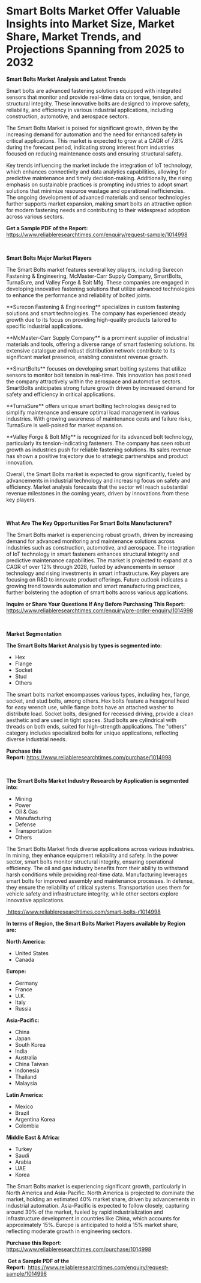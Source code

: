 <p><h1>Smart Bolts Market Offer Valuable Insights into Market Size, Market Share, Market Trends, and Projections Spanning from 2025 to 2032</h1></p><p><strong>Smart Bolts Market Analysis and Latest Trends</strong></p>
<p><p>Smart bolts are advanced fastening solutions equipped with integrated sensors that monitor and provide real-time data on torque, tension, and structural integrity. These innovative bolts are designed to improve safety, reliability, and efficiency in various industrial applications, including construction, automotive, and aerospace sectors. </p><p>The Smart Bolts Market is poised for significant growth, driven by the increasing demand for automation and the need for enhanced safety in critical applications. This market is expected to grow at a CAGR of 7.8% during the forecast period, indicating strong interest from industries focused on reducing maintenance costs and ensuring structural safety. </p><p>Key trends influencing the market include the integration of IoT technology, which enhances connectivity and data analytics capabilities, allowing for predictive maintenance and timely decision-making. Additionally, the rising emphasis on sustainable practices is prompting industries to adopt smart solutions that minimize resource wastage and operational inefficiencies. The ongoing development of advanced materials and sensor technologies further supports market expansion, making smart bolts an attractive option for modern fastening needs and contributing to their widespread adoption across various sectors.</p></p>
<p><strong>Get a Sample PDF of the Report:&nbsp;</strong> <a href="https://www.reliableresearchtimes.com/enquiry/request-sample/1014998?utm_campaign=2232&utm_medium=2&utm_source=Github&utm_content=ia&utm_term=17042025&utm_id=smart-bolts">https://www.reliableresearchtimes.com/enquiry/request-sample/1014998</a></p>
<p>&nbsp;</p>
<p><strong>Smart Bolts Major Market Players</strong></p>
<p><p>The Smart Bolts market features several key players, including Surecon Fastening & Engineering, McMaster-Carr Supply Company, SmartBolts, TurnaSure, and Valley Forge & Bolt Mfg. These companies are engaged in developing innovative fastening solutions that utilize advanced technologies to enhance the performance and reliability of bolted joints.</p><p>**Surecon Fastening & Engineering** specializes in custom fastening solutions and smart technologies. The company has experienced steady growth due to its focus on providing high-quality products tailored to specific industrial applications. </p><p>**McMaster-Carr Supply Company** is a prominent supplier of industrial materials and tools, offering a diverse range of smart fastening solutions. Its extensive catalogue and robust distribution network contribute to its significant market presence, enabling consistent revenue growth.</p><p>**SmartBolts** focuses on developing smart bolting systems that utilize sensors to monitor bolt tension in real-time. This innovation has positioned the company attractively within the aerospace and automotive sectors. SmartBolts anticipates strong future growth driven by increased demand for safety and efficiency in critical applications.</p><p>**TurnaSure** offers unique smart bolting technologies designed to simplify maintenance and ensure optimal load management in various industries. With growing awareness of maintenance costs and failure risks, TurnaSure is well-poised for market expansion.</p><p>**Valley Forge & Bolt Mfg** is recognized for its advanced bolt technology, particularly its tension-indicating fasteners. The company has seen robust growth as industries push for reliable fastening solutions. Its sales revenue has shown a positive trajectory due to strategic partnerships and product innovation.</p><p>Overall, the Smart Bolts market is expected to grow significantly, fueled by advancements in industrial technology and increasing focus on safety and efficiency. Market analysis forecasts that the sector will reach substantial revenue milestones in the coming years, driven by innovations from these key players.</p></p>
<p>&nbsp;</p>
<p><strong>What Are The Key Opportunities For Smart Bolts Manufacturers?</strong></p>
<p><p>The Smart Bolts market is experiencing robust growth, driven by increasing demand for advanced monitoring and maintenance solutions across industries such as construction, automotive, and aerospace. The integration of IoT technology in smart fasteners enhances structural integrity and predictive maintenance capabilities. The market is projected to expand at a CAGR of over 12% through 2028, fueled by advancements in sensor technology and rising investments in smart infrastructure. Key players are focusing on R&D to innovate product offerings. Future outlook indicates a growing trend towards automation and smart manufacturing practices, further bolstering the adoption of smart bolts across various applications.</p></p>
<p><strong>Inquire or Share Your Questions If Any Before Purchasing This Report:</strong> <a href="https://www.reliableresearchtimes.com/enquiry/pre-order-enquiry/1014998?utm_campaign=2232&utm_medium=2&utm_source=Github&utm_content=ia&utm_term=17042025&utm_id=smart-bolts">https://www.reliableresearchtimes.com/enquiry/pre-order-enquiry/1014998</a></p>
<p>&nbsp;</p>
<p><strong>Market Segmentation</strong></p>
<p><strong>The Smart Bolts Market Analysis by types is segmented into:</strong></p>
<p><ul><li>Hex</li><li>Flange</li><li>Socket</li><li>Stud</li><li>Others</li></ul></p>
<p><p>The smart bolts market encompasses various types, including hex, flange, socket, and stud bolts, among others. Hex bolts feature a hexagonal head for easy wrench use, while flange bolts have an attached washer to distribute load. Socket bolts, designed for recessed driving, provide a clean aesthetic and are used in tight spaces. Stud bolts are cylindrical with threads on both ends, suited for high-strength applications. The "others" category includes specialized bolts for unique applications, reflecting diverse industrial needs.</p></p>
<p><strong>Purchase this Report:&nbsp;</strong><a href="https://www.reliableresearchtimes.com/purchase/1014998?utm_campaign=2232&utm_medium=2&utm_source=Github&utm_content=ia&utm_term=17042025&utm_id=smart-bolts">https://www.reliableresearchtimes.com/purchase/1014998</a></p>
<p>&nbsp;</p>
<p><strong>The Smart Bolts Market Industry Research by Application is segmented into:</strong></p>
<p><ul><li>Mining</li><li>Power</li><li>Oil & Gas</li><li>Manufacturing</li><li>Defense</li><li>Transportation</li><li>Others</li></ul></p>
<p><p>The Smart Bolts Market finds diverse applications across various industries. In mining, they enhance equipment reliability and safety. In the power sector, smart bolts monitor structural integrity, ensuring operational efficiency. The oil and gas industry benefits from their ability to withstand harsh conditions while providing real-time data. Manufacturing leverages smart bolts for improved assembly and maintenance processes. In defense, they ensure the reliability of critical systems. Transportation uses them for vehicle safety and infrastructure integrity, while other sectors explore innovative applications.</p></p>
<p><a href="https://www.reliableresearchtimes.com/smart-bolts-r1014998?utm_campaign=2232&utm_medium=2&utm_source=Github&utm_content=ia&utm_term=17042025&utm_id=smart-bolts">&nbsp;https://www.reliableresearchtimes.com/smart-bolts-r1014998</a></p>
<p><strong>In terms of Region, the Smart Bolts Market Players available by Region are:</strong></p>
<p>
    <p> <strong> North America: </strong>
        <ul>
            <li>United States</li>
            <li>Canada</li>
        </ul>
        </p> 
    <p> <strong> Europe: </strong>
        <ul>
            <li>Germany</li>
            <li>France</li>
            <li>U.K.</li>
            <li>Italy</li>
            <li>Russia</li>
        </ul>
        </p> 
    <p> <strong> Asia-Pacific: </strong>
        <ul>
            <li>China</li>
            <li>Japan</li>
            <li>South Korea</li>
            <li>India</li>
            <li>Australia</li>
            <li>China Taiwan</li>
            <li>Indonesia</li>
            <li>Thailand</li>
            <li>Malaysia</li>
        </ul>
        </p> 
    <p> <strong> Latin America: </strong>
        <ul>
            <li>Mexico</li>
            <li>Brazil</li>
            <li>Argentina Korea</li>
            <li>Colombia</li>
        </ul>
        </p> 
    <p> <strong> Middle East & Africa: </strong>
        <ul>
            <li>Turkey</li>
            <li>Saudi</li>
            <li>Arabia</li>
            <li>UAE</li>
            <li>Korea</li>
        </ul>
    </p>
    </p>
<p><p>The Smart Bolts market is experiencing significant growth, particularly in North America and Asia-Pacific. North America is projected to dominate the market, holding an estimated 40% market share, driven by advancements in industrial automation. Asia-Pacific is expected to follow closely, capturing around 30% of the market, fueled by rapid industrialization and infrastructure development in countries like China, which accounts for approximately 15%. Europe is anticipated to hold a 15% market share, reflecting moderate growth in engineering sectors.</p></p>
<p><strong>Purchase this Report: </strong><a href="https://www.reliableresearchtimes.com/purchase/1014998?utm_campaign=2232&utm_medium=2&utm_source=Github&utm_content=ia&utm_term=17042025&utm_id=smart-bolts">https://www.reliableresearchtimes.com/purchase/1014998</a></p>
<p>&nbsp;<strong>Get a Sample PDF of the Report:&nbsp;&nbsp;</strong><a href="https://www.reliableresearchtimes.com/enquiry/request-sample/1014998?utm_campaign=2232&utm_medium=2&utm_source=Github&utm_content=ia&utm_term=17042025&utm_id=smart-bolts">https://www.reliableresearchtimes.com/enquiry/request-sample/1014998</a></p>
<p><strong></strong></p>
<p><p></p><p></p><p></p></p>